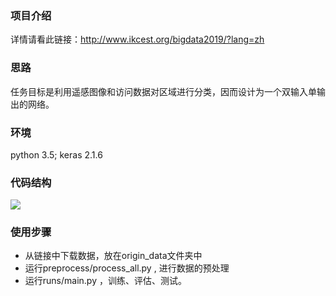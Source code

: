 ### 项目介绍

详情请看此链接：[<http://www.ikcest.org/bigdata2019/?lang=zh>](http://www.ikcest.org/bigdata2019/?lang=zh)

### 思路

任务目标是利用遥感图像和访问数据对区域进行分类，因而设计为一个双输入单输出的网络。

### 环境

python 3.5; keras 2.1.6

### 代码结构

![](http://ww1.sinaimg.cn/large/006612YKgy1g3myatmph8j312o0hfjtc.jpg)

### 使用步骤

- 从链接中下载数据，放在origin_data文件夹中
- 运行preprocess/process_all.py , 进行数据的预处理
- 运行runs/main.py ，训练、评估、测试。
